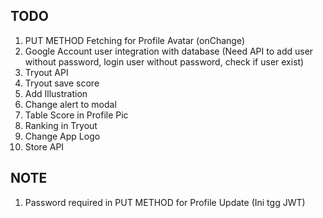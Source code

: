 ## TODO
1. PUT METHOD Fetching for Profile Avatar (onChange)
2. Google Account user integration with database (Need API to add user without password, login user without password, check if user exist)
4. Tryout API
5. Tryout save score
7. Add Illustration
8. Change alert to modal
9. Table Score in Profile Pic
10. Ranking in Tryout
11. Change App Logo
12. Store API

## NOTE
1. Password required in PUT METHOD for Profile Update (Ini tgg JWT)